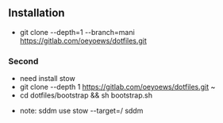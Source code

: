 <!-- 2021年 07月 01日 星期四 14:01:45 CST -->
<!-- ## INSTALL_LINK.SH -->
<!-- * git clone .....  && cd $HOME/src/DOTFILES/install && sh link.sh -->
<!-- ## PATH -->
<!-- ### vscode (setting.json) -->
<!-- - .config/Code/User/setting.json -->
<!-- ### ranger  -->
<!-- -  ~/.config/' -->
<!-- ### p10k -->
<!-- - .p10k.zsh  -->
<!-- ### nvim -->
 <!-- .config/nvim -->
<!-- ### grub -->
<!-- * /etc/default/grub backup it,  -->
<!-- ### all first directory dotfiles -->
<!-- *  all dotfiles to $HOME -->
<!-- ### neofetch  -->
<!-- .config/neofetch/config.conf -->
<!-- ### nvim -->
 <!-- .config/nvim -->
<!--  -->
<!-- ### if [ -d ] todo 判断文件是否存在，如果文件存在，则备份文件为 .._bk -->

## Installation
* git clone --depth=1 --branch=mani https://gitlab.com/oeyoews/dotfiles.git
### Second <stow> <!-- * 2021-07-20 12:48:25  -->
* need install stow
* git clone --depth 1 https://gitlab.com/oeyoews/dotfiles.git ~
* cd dotfiles/bootstrap && sh bootstrap.sh

- note: sddm use stow --target=/ sddm

